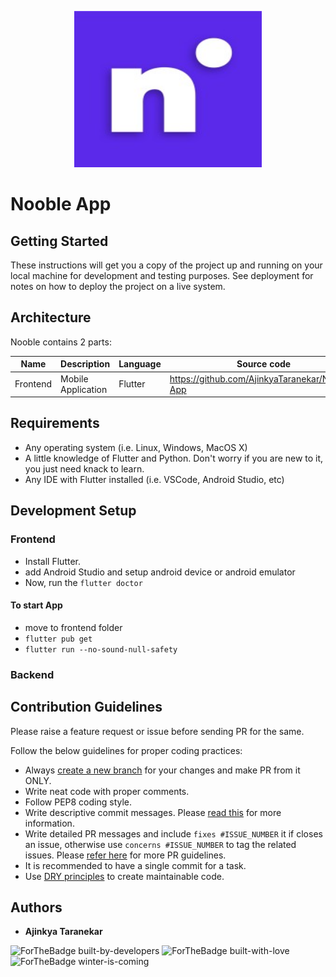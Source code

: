 <p align="center"> <img width="300" height="250" src="https://github.com/AjinkyaTaranekar/Nooble-App/blob/main/assets/icon.png">  </p>

# Nooble App



## Getting Started

These instructions will get you a copy of the project up and running on your local machine for development and testing purposes. See deployment for notes on how to deploy the project on a live system.

## Architecture

Nooble contains 2 parts:

Name | Description | Language | Source code
----|------|----|----
Frontend | Mobile Application | Flutter | https://github.com/AjinkyaTaranekar/Nooble-App

## Requirements 
* Any operating system (i.e. Linux, Windows, MacOS X)
* A little knowledge of Flutter and Python. Don't worry if you are new to it, you just need knack to learn.
* Any IDE with Flutter installed (i.e. VSCode, Android Studio, etc)

## Development Setup

### Frontend

 - Install Flutter.
 - add Android Studio and setup android device or android emulator
 - Now, run the ``` flutter doctor ```
 
#### To start App

 - move to frontend folder
 - ``` flutter pub get ```
 - ``` flutter run --no-sound-null-safety ```

### Backend

 

## Contribution Guidelines

Please raise a feature request or issue before sending PR for the same.

Follow the below guidelines for proper coding practices:

- Always [create a new branch](https://confluence.atlassian.com/bitbucket/branching-a-repository-223217999.html) for your changes and make PR from it ONLY.
- Write neat code with proper comments.
- Follow PEP8 coding style.
- Write descriptive commit messages. Please [read this](https://github.com/erlang/otp/wiki/writing-good-commit-messages) for more information.
- Write detailed PR messages and include `fixes #ISSUE_NUMBER` it if closes an issue, otherwise use `concerns #ISSUE_NUMBER` to tag the related issues. Please [refer here](https://github.blog/2015-01-21-how-to-write-the-perfect-pull-request/) for more PR guidelines.
- It is recommended to have a single commit for a task.
- Use [DRY principles](https://thealphadollar.github.io/learning/2019/05/13/go-dry.html) to create maintainable code.


## Authors
 
* **Ajinkya Taranekar** 

![ForTheBadge built-by-developers](http://ForTheBadge.com/images/badges/built-by-developers.svg)
![ForTheBadge built-with-love](http://ForTheBadge.com/images/badges/built-with-love.svg)
![ForTheBadge winter-is-coming](http://ForTheBadge.com/images/badges/winter-is-coming.svg)
